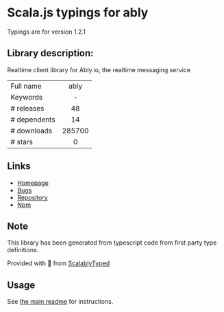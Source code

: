 
# Scala.js typings for ably

Typings are for version 1.2.1

## Library description:
Realtime client library for Ably.io, the realtime messaging service

|                    |                 |
| ------------------ | :-------------: |
| Full name          | ably |
| Keywords           | - |
| # releases         | 48 |
| # dependents       | 14 |
| # downloads        | 285700 |
| # stars            | 0 |

## Links
- [Homepage](https://github.com/ably/ably-js#readme)
- [Bugs](https://github.com/ably/ably-js/issues)
- [Repository](https://github.com/ably/ably-js)
- [Npm](https://www.npmjs.com/package/ably)
    


## Note
This library has been generated from typescript code from first party type definitions.

Provided with :purple_heart: from [ScalablyTyped](https://github.com/oyvindberg/ScalablyTyped)

## Usage
See [the main readme](../../readme.md) for instructions.


